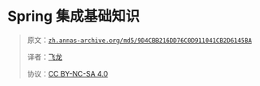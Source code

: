 # Spring 集成基础知识

> 原文：[`zh.annas-archive.org/md5/9D4CBB216DD76C0D911041CB2D6145BA`](https://zh.annas-archive.org/md5/9D4CBB216DD76C0D911041CB2D6145BA)
> 
> 译者：[飞龙](https://github.com/wizardforcel)
> 
> 协议：[CC BY-NC-SA 4.0](http://creativecommons.org/licenses/by-nc-sa/4.0/)